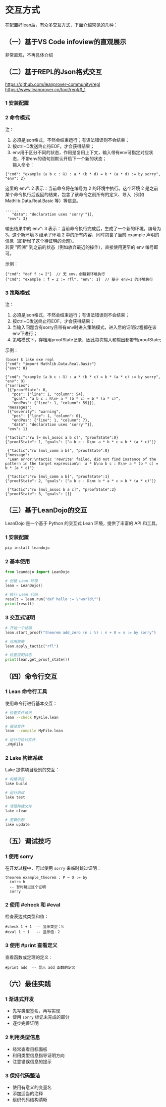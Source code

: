 ﻿# 交互方式

在配置好lean后，有众多交互方式，下面介绍常见的几种：

## （一）基于VS Code infoview的直观展示

非常直观，不再具体介绍

## （二）基于REPL的Json格式交互

https://github.com/leanprover-community/repl
https://www.leanprover.cn/tool/repl/#_1

### 1 安装配置

### 2 命令模式
注：<br/>
1. 必须是json格式，不然会结束运行；有语法错误则不会结束；
2. 按ctrl+D发送终止符EOF，才会获得结果；
3. env用于区分不同的状态，作用是复用上下文，输入带有env可指定对应状态，不带env的语句则默认开启下一个新的状态；<br/>
输入命令：
```
{"cmd": "example (a b c : ℝ) : a * (b * d) = b * (a * d) := by sorry", "env": 2}
```
这里的 env": 2 表示：当前命令将在编号为 2 的环境中执行。这个环境 2 是之前某个命令执行后返回的结果，包含了该命令之前所有的定义、导入（例如 Mathlib.Data.Real.Basic 等）等信息。
```
......
   "data": "declaration uses 'sorry'"}],
 "env": 3}
```
输出结果中的 env": 3 表示：当前命令执行完成后，生成了一个新的环境，编号为 3。这个新环境 3 继承了环境 2 中的所有内容，同时包含了当前 example 声明的信息（即新增了这个待证明的命题）。<br/>
若要 "回溯" 到之前的状态（例如放弃最近的操作），直接使用更早的 env 编号即可。

示例：
```
{"cmd": "def f := 2"}  // 无 env，创建新环境执行
{"cmd": "example : f = 2 := rfl", "env": 1}  // 基于 env=1 的环境执行
```

### 3 策略模式
注：<br/>
1. 必须是json格式，不然会结束运行；有语法错误则不会结束；
2. 按ctrl+D发送终止符EOF，才会获得结果；
3. 当输入问题含有sorry且带有env时进入策略模式，进入后的证明过程都在该env下进行；
4. 策略模式下，存档用proofState记录，因此每次输入和输出都带有proofState;

示例：
```
(base) $ lake exe repl
{"cmd": "import Mathlib.Data.Real.Basic"}
{"env": 0}

{"cmd": "example (a b c : ℝ) : a * (b * c) = b * (a * c) := by sorry", "env": 0}
{"sorries":
 [{"proofState": 0,
   "pos": {"line": 1, "column": 54},
   "goal": "a b c : ℝ\n⊢ a * (b * c) = b * (a * c)",
   "endPos": {"line": 1, "column": 59}}],
 "messages":
 [{"severity": "warning",
   "pos": {"line": 1, "column": 0},
   "endPos": {"line": 1, "column": 7},
   "data": "declaration uses 'sorry'"}],
 "env": 1}

{"tactic":"rw [← mul_assoc a b c]", "proofState":0}
{"proofState": 1, "goals": ["a b c : ℝ\n⊢ a * b * c = b * (a * c)"]}

 {"tactic":"rw [mul_comm a b]", "proofState":0}
{"message":
 "Lean error:\ntactic 'rewrite' failed, did not find instance of the pattern in the target expression\n  a * b\na b c : ℝ\n⊢ a * (b * c) = b * (a * c)"}

 {"tactic":"rw [mul_comm a b]", "proofState":1}    
{"proofState": 2, "goals": ["a b c : ℝ\n⊢ b * a * c = b * (a * c)"]}

 {"tactic":"rw [mul_assoc b a c]", "proofState":2}
{"proofState": 3, "goals": []}
```

## （三）基于LeanDojo的交互

LeanDojo 是一个基于 Python 的交互式 Lean 环境，提供了丰富的 API 和工具。

### 1 安装配置

```bash
pip install leandojo
```

### 2 基本使用

```python
from leandojo import LeanDojo

# 创建 Lean 环境
lean = LeanDojo()

# 执行 Lean 代码
result = lean.run("def hello := \"world\"")
print(result)
```

### 3 交互式证明

```python
# 开始一个证明
lean.start_proof("theorem add_zero (n : ℕ) : n + 0 = n := by sorry")

# 应用策略
lean.apply_tactic("rfl")

# 检查证明状态
print(lean.get_proof_state())
```

## （四）命令行交互

### 1 Lean 命令行工具

使用命令行进行基本交互：

```bash
# 检查文件语法
lean --check MyFile.lean

# 编译文件
lean --compile MyFile.lean

# 运行可执行文件
./MyFile
```

### 2 Lake 构建系统

Lake 提供项目级别的交互：

```bash
# 构建项目
lake build

# 运行测试
lake test

# 清理构建文件
lake clean

# 更新依赖
lake update
```

## （五）调试技巧

### 1 使用 sorry

在开发过程中，可以使用 `sorry` 来临时跳过证明：

```lean
theorem example_theorem : P → Q := by
  intro h
  -- 暂时跳过这个证明
  sorry
```

### 2 使用 #check 和 #eval

检查表达式类型和值：

```lean
#check 1 + 1  -- 显示类型：ℕ
#eval 1 + 1   -- 显示值：2
```

### 3 使用 #print 查看定义

查看函数或定理的定义：

```lean
#print add  -- 显示 add 函数的定义
```

## （六）最佳实践

### 1 渐进式开发

- 先写类型签名，再写实现
- 使用 `sorry` 标记未完成的部分
- 逐步完善证明

### 2 利用类型信息

- 经常查看目标面板
- 利用类型信息指导证明方向
- 注意错误信息的提示

### 3 保持代码整洁

- 使用有意义的变量名
- 添加适当的注释
- 组织代码结构清晰
